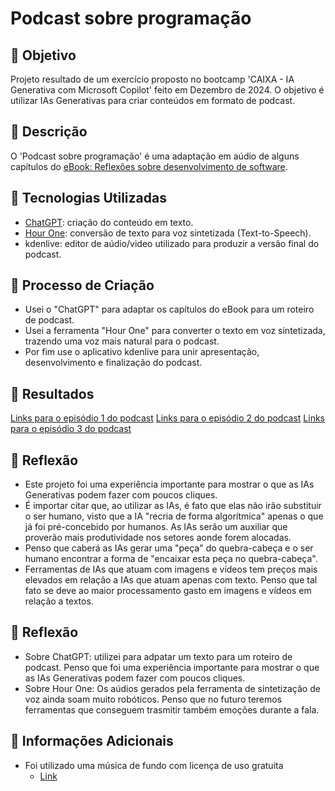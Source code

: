 # Podcast sobre programação

## 🎯 Objetivo
Projeto resultado de um exercício proposto no bootcamp 'CAIXA - IA Generativa com Microsoft Copilot' feito em Dezembro de 2024. O objetivo é utilizar IAs Generativas para criar conteúdos em formato de podcast.

## 📒 Descrição
O 'Podcast sobre programação' é uma adaptação em aúdio de alguns capítulos do [eBook: Reflexões sobre desenvolvimento de software](https://github.com/edersontec/ebook-reflexoes-desenvolvimento-software).

## 🤖 Tecnologias Utilizadas
- [ChatGPT](https://chat.openai.com/): criação do conteúdo em texto.
- [Hour One](https://hourone.ai/): conversão de texto para voz sintetizada (Text-to-Speech).
- kdenlive: editor de aúdio/video utilizado para produzir a versão final do podcast.

## 🧐 Processo de Criação
- Usei o "ChatGPT" para adaptar os capítulos do eBook para um roteiro de podcast.
- Usei a ferramenta "Hour One" para converter o texto em voz sintetizada, trazendo uma voz mais natural para o podcast.
- Por fim use o aplicativo kdenlive para unir apresentação, desenvolvimento e finalização do podcast.

## 🚀 Resultados
[Links para o episódio 1 do podcast](2-episodios/ep1/ep1-final.mp3)
[Links para o episódio 2 do podcast](2-episodios/ep2/ep2-final.mp3)
[Links para o episódio 3 do podcast](2-episodios/ep3/ep3-final.mp3)

## 💭 Reflexão
- Este projeto foi uma experiência importante para mostrar o que as IAs Generativas podem fazer com poucos cliques.
- É importar citar que, ao utilizar as IAs, é fato que elas não irão substituir o ser humano, visto que a IA "recria de forma algorítmica" apenas o que já foi pré-concebido por humanos. As IAs serão um auxiliar que proverão mais produtividade nos setores aonde forem alocadas.
- Penso que caberá as IAs gerar uma "peça" do quebra-cabeça e o ser humano encontrar a forma de "encaixar esta peça no quebra-cabeça".
- Ferramentas de IAs que atuam com imagens e vídeos tem preços mais elevados em relação a IAs que atuam apenas com texto. Penso que tal fato se deve ao maior processamento gasto em imagens e vídeos em relação a textos.

## 💭 Reflexão
- Sobre ChatGPT: utilizei para adpatar um texto para um roteiro de podcast. Penso que foi uma experiência importante para mostrar o que as IAs Generativas podem fazer com poucos cliques.
- Sobre Hour One: Os aúdios gerados pela ferramenta de sintetização de voz ainda soam muito robóticos. Penso que no futuro teremos ferramentas que conseguem trasmitir também emoções durante a fala. 

## 📌 Informações Adicionais
- Foi utilizado uma música de fundo com licença de uso gratuita
    - [Link](https://pixabay.com/music/beats-vlog-music-beat-trailer-showreel-promo-background-intro-theme-274290/)